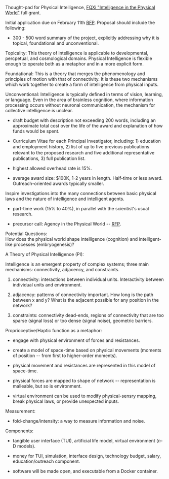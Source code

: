 Thought-pad for Physical Intelligence, [FQXi "Intelligence in the Physical World"](https://fqxi.org/grants/large/initial) full grant.  

Initial application due on February 11th [RFP](https://fqxi.org/data/documents/2018-Request-for-Proposals.pdf). Proposal should include the following:  

* 300 - 500 word summary of the project, explicitly addressing why it is topical, foundational and unconventional.  

Topicality: This theory of intelligence is applicable to developmental, percpetual, and cosmological domains. Physical Intelligence is flexible enough to operate both as a metaphor and in a more explicit form.  

Foundational: This is a theory that merges the phenomenology and principles of motion with that of connectivity. It is these two mechanisms which work together to create a form of intelligence from physical inputs.  

Unconventional: Intelligence is typically defined in terms of vision, learning, or language. Even in the area of brainless
cognition, where information processing occurs without neuronal communication, the mechanism for collective intelligence is unclear.  


* draft budget with description not exceeding 200 words, including an approximate total cost over the life of the award and explanation of how funds would be spent.  

* Curriculum Vitae for each Principal Investigator, including: 1) education and employment history, 2) list of up to ﬁve previous publications relevant to the proposed research and ﬁve additional representative publications, 3) full publication list.  

* highest allowed overhead rate is 15%.  

* average award size: $100K, 1-2 years in length. Half-time or less award. Outreach-oriented awards typically smaller.  

Inspire investigations into the many connections between basic physical laws and the nature of intelligence and intelligent agents.   

* part-time work (15% to 40%), in parallel with the scientist's usual research.  

* precursor call: Agency in the Physical World -- [RFP](https://fqxi.org/grants/large/awardees/list/2018).  

Potential Questions:  
How does the physical world shape intelligence (cognition) and intelligent-like processes (embryogenesis)? 


A Theory of Physical Intelligence (PI):  

Intelligence is an emergent property of complex systems; three main mechanisms: connectivity, adjacency, and constraints.  

1) connectivity: interactions between individual units. Interactivity between individual units and environment.  

2) adjacency: patterns of connectivity important. How long is the path between x and y? What is the adjacent possible for any position in the network?  

3) constraints: connectivity dead-ends, regions of connectivity that are too sparse (signal loss) or too dense (signal noise), geometric barriers.  

Proprioceptive/Haptic function as a metaphor:  

* engage with physical environment of forces and resistances.  

* create a model of space-time based on physical movements (moments of position -- from first to higher-order moments).  

* physical movement and resistances are represented in this model of space-time.  

* physical forces are mapped to shape of network -- representation is malleable, but so is environment.  

* virtual environment can be used to modify physical-sensry mapping, break physical laws, or provide unexpected inputs.  

Measurement:

* fold-change/intensity: a way to measure information and noise.  

Components:  

* tangible user interface (TUI), artificial life model, virtual environment (_n_-D models).  

* money for TUI, simulation, interface design, technology budget, salary, education/outreach component.   

* software will be made open, and executable from a Docker container.  



